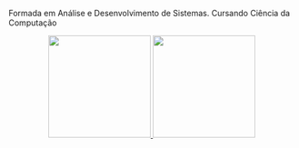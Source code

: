 Formada em Análise e Desenvolvimento de Sistemas.
Cursando Ciência da Computação
<div align="center">
  <a href="https://github.com/Kayllane-Justino">
  <img height="180em" src="https://github-readme-stats.vercel.app/api?username=Kayllane-Justino&show_icons=true&theme=radical&include_all_commits=true&count_private=true"/>
  <img height="180em" src="https://github-readme-stats.vercel.app/api/top-langs/?username=Kayllane-Justino&layout=compact&langs_count=7&theme=radical"/>
</div>

 
